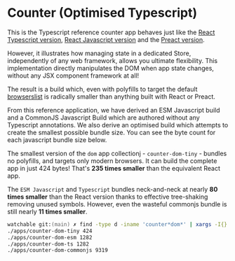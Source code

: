 # Counter (Optimised Typescript)

This is the Typescript reference counter app behaves just like the [React Typescript version](https://github.com/cefn/lauf/tree/main/apps/counter-react-ts), [React Javascript version](https://github.com/cefn/lauf/tree/main/apps/counter-react-js) and the [Preact version](https://github.com/cefn/lauf/tree/main/apps/counter-preact-ts).

However, it illustrates how managing state in a dedicated Store, independently of any web framework, allows you ultimate flexibility. This implementation directly manipulates the DOM when app state changes, without any JSX component framework at all!

The result is a build which, even with polyfills to target the default [browserslist](https://browsersl.ist/) is radically smaller than anything built with React or Preact.

From this reference application, we have derived an ESM Javascript build and a CommonJS Javascript Build which are authored without any Typescript annotations. We also derive an optimised build which attempts to create the smallest possible bundle size. You can see the byte count for each javascript bundle size below.

The smallest version of the `dom` app collectionj - `counter-dom-tiny` - bundles no polyfills, and targets only modern browsers. It can build the complete app in just 424 bytes! That's **235 times smaller** than the equivalent React app.

The `ESM Javascript` and `Typescript` bundles neck-and-neck at nearly **80 times smaller** than the React version thanks to effective tree-shaking removing unused symbols. However, even the wasteful commonjs bundle is still nearly **11 times smaller**.

```zsh
watchable git:(main) ✗ find -type d -iname 'counter*dom*' | xargs -I{} zsh -c "echo -n '{} '; cd {}; cat dist/assets/*.js | gzip | wc -c" | sort -n -k2
./apps/counter-dom-tiny 424
./apps/counter-dom-esm 1282
./apps/counter-dom-ts 1282
./apps/counter-dom-commonjs 9319
```

